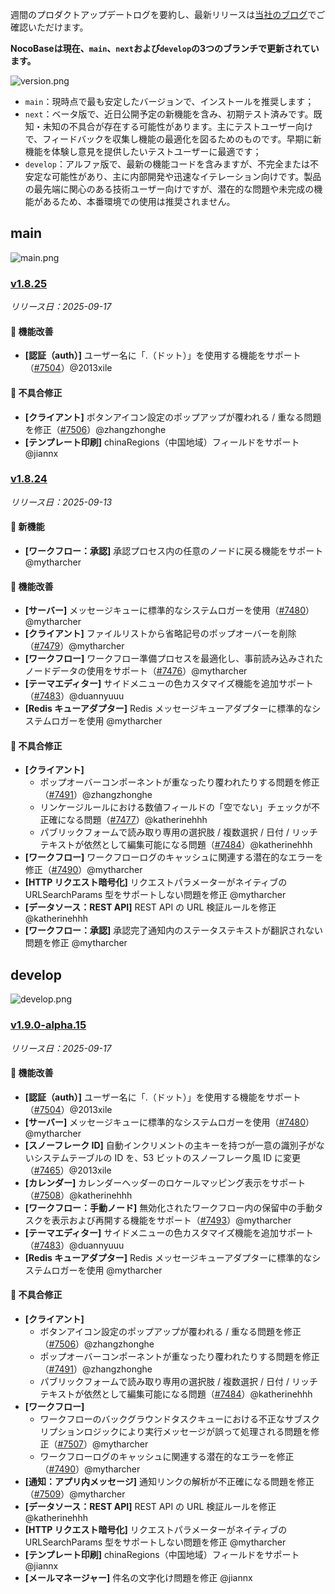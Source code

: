 週間のプロダクトアップデートログを要約し、最新リリースは[当社のブログ](https://www.nocobase.com/ja/blog/timeline)でご確認いただけます。

**NocoBaseは現在、`main`、`next`および`develop`の3つのブランチで更新されています。**

![version.png](https://static-docs.nocobase.com/ba5f04e27e99c625cb3822da5df07860.png)

* `main`：現時点で最も安定したバージョンで、インストールを推奨します；
* `next`：ベータ版で、近日公開予定の新機能を含み、初期テスト済みです。既知・未知の不具合が存在する可能性があります。主にテストユーザー向けで、フィードバックを収集し機能の最適化を図るためのものです。早期に新機能を体験し意見を提供したいテストユーザーに最適です；
* `develop`：アルファ版で、最新の機能コードを含みますが、不完全または不安定な可能性があり、主に内部開発や迅速なイテレーション向けです。製品の最先端に関心のある技術ユーザー向けですが、潜在的な問題や未完成の機能があるため、本番環境での使用は推奨されません。

## main

![main.png](https://static-docs.nocobase.com/47a3c71734c1d0f908b51f9ebd53c0ac.png)

### [v1.8.25](https://www.nocobase.com/ja/blog/v1.8.25)

*リリース日：2025-09-17*

#### 🚀 機能改善

* **[認証（auth）]** ユーザー名に「.（ドット）」を使用する機能をサポート（[#7504](https://github.com/nocobase/nocobase/pull/7504)）@2013xile

#### 🐛 不具合修正

* **[クライアント]** ボタンアイコン設定のポップアップが覆われる / 重なる問題を修正（[#7506](https://github.com/nocobase/nocobase/pull/7506)）@zhangzhonghe
* **[テンプレート印刷]** chinaRegions（中国地域）フィールドをサポート @jiannx

### [v1.8.24](https://www.nocobase.com/ja/blog/v1.8.24)

*リリース日：2025-09-13*

#### 🎉 新機能

* **[ワークフロー：承認]** 承認プロセス内の任意のノードに戻る機能をサポート @mytharcher

#### 🚀 機能改善

* **[サーバー]** メッセージキューに標準的なシステムロガーを使用（[#7480](https://github.com/nocobase/nocobase/pull/7480)）@mytharcher
* **[クライアント]** ファイルリストから省略記号のポップオーバーを削除（[#7479](https://github.com/nocobase/nocobase/pull/7479)）@mytharcher
* **[ワークフロー]** ワークフロー準備プロセスを最適化し、事前読み込みされたノードデータの使用をサポート（[#7476](https://github.com/nocobase/nocobase/pull/7476)）@mytharcher
* **[テーマエディター]** サイドメニューの色カスタマイズ機能を追加サポート（[#7483](https://github.com/nocobase/nocobase/pull/7483)）@duannyuuu
* **[Redis キューアダプター]** Redis メッセージキューアダプターに標準的なシステムロガーを使用 @mytharcher

#### 🐛 不具合修正

* **[クライアント]**
  * ポップオーバーコンポーネントが重なったり覆われたりする問題を修正（[#7491](https://github.com/nocobase/nocobase/pull/7491)）@zhangzhonghe
  * リンケージルールにおける数値フィールドの「空でない」チェックが不正確になる問題（[#7477](https://github.com/nocobase/nocobase/pull/7477)）@katherinehhh
  * パブリックフォームで読み取り専用の選択肢 / 複数選択 / 日付 / リッチテキストが依然として編集可能になる問題（[#7484](https://github.com/nocobase/nocobase/pull/7484)）@katherinehhh
* **[ワークフロー]** ワークフローログのキャッシュに関連する潜在的なエラーを修正（[#7490](https://github.com/nocobase/nocobase/pull/7490)）@mytharcher
* **[HTTP リクエスト暗号化]** リクエストパラメーターがネイティブの URLSearchParams 型をサポートしない問題を修正 @mytharcher
* **[データソース：REST API]** REST API の URL 検証ルールを修正 @katherinehhh
* **[ワークフロー：承認]** 承認完了通知内のステータステキストが翻訳されない問題を修正 @mytharcher

## develop

![develop.png](https://static-docs.nocobase.com/7fcdd9456a17286d8a439eee52bcb8d2.png)

### [v1.9.0-alpha.15](https://www.nocobase.com/ja/blog/v1.9.0-alpha.15)

*リリース日：2025-09-17*

#### 🚀 機能改善

* **[認証（auth）]** ユーザー名に「.（ドット）」を使用する機能をサポート（[#7504](https://github.com/nocobase/nocobase/pull/7504)）@2013xile
* **[サーバー]** メッセージキューに標準的なシステムロガーを使用（[#7480](https://github.com/nocobase/nocobase/pull/7480)）@mytharcher
* **[スノーフレーク ID]** 自動インクリメントの主キーを持つが一意の識別子がないシステムテーブルの ID を、53 ビットのスノーフレーク風 ID に変更（[#7465](https://github.com/nocobase/nocobase/pull/7465)）@2013xile
* **[カレンダー]** カレンダーヘッダーのロケールマッピング表示をサポート（[#7508](https://github.com/nocobase/nocobase/pull/7508)）@katherinehhh
* **[ワークフロー：手動ノード]** 無効化されたワークフロー内の保留中の手動タスクを表示および再開する機能をサポート（[#7493](https://github.com/nocobase/nocobase/pull/7493)）@mytharcher
* **[テーマエディター]** サイドメニューの色カスタマイズ機能を追加サポート（[#7483](https://github.com/nocobase/nocobase/pull/7483)）@duannyuuu
* **[Redis キューアダプター]** Redis メッセージキューアダプターに標準的なシステムロガーを使用 @mytharcher

#### 🐛 不具合修正

* **[クライアント]**
  * ボタンアイコン設定のポップアップが覆われる / 重なる問題を修正（[#7506](https://github.com/nocobase/nocobase/pull/7506)）@zhangzhonghe
  * ポップオーバーコンポーネントが重なったり覆われたりする問題を修正（[#7491](https://github.com/nocobase/nocobase/pull/7491)）@zhangzhonghe
  * パブリックフォームで読み取り専用の選択肢 / 複数選択 / 日付 / リッチテキストが依然として編集可能になる問題（[#7484](https://github.com/nocobase/nocobase/pull/7484)）@katherinehhh
* **[ワークフロー]**
  * ワークフローのバックグラウンドタスクキューにおける不正なサブスクリプションロジックにより実行メッセージが誤って処理される問題を修正（[#7507](https://github.com/nocobase/nocobase/pull/7507)）@mytharcher
  * ワークフローログのキャッシュに関連する潜在的なエラーを修正（[#7490](https://github.com/nocobase/nocobase/pull/7490)）@mytharcher
* **[通知：アプリ内メッセージ]** 通知リンクの解析が不正確になる問題を修正（[#7509](https://github.com/nocobase/nocobase/pull/7509)）@mytharcher
* **[データソース：REST API]** REST API の URL 検証ルールを修正 @katherinehhh
* **[HTTP リクエスト暗号化]** リクエストパラメーターがネイティブの URLSearchParams 型をサポートしない問題を修正 @mytharcher
* **[テンプレート印刷]** chinaRegions（中国地域）フィールドをサポート @jiannx
* **[メールマネージャー]** 件名の文字化け問題を修正 @jiannx
